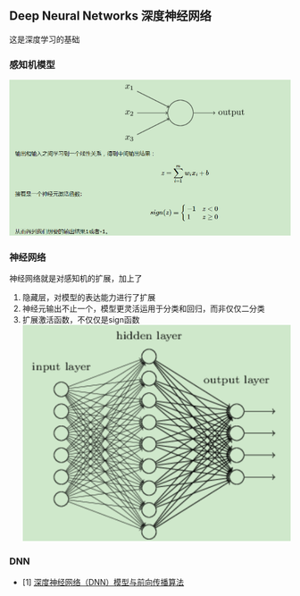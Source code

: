 ## Deep Neural Networks 深度神经网络
这是深度学习的基础

### 感知机模型
![image](https://raw.githubusercontent.com/CPS-zhangX/PhD-Study/master/images/ganzhiji.PNG)

### 神经网络
神经网络就是对感知机的扩展，加上了
1. 隐藏层，对模型的表达能力进行了扩展
2. 神经元输出不止一个，模型更灵活运用于分类和回归，而非仅仅二分类
3. 扩展激活函数，不仅仅是sign函数
![image](https://raw.githubusercontent.com/CPS-zhangX/PhD-Study/master/images/NN.PNG)

### DNN

- [1] [深度神经网络（DNN）模型与前向传播算法](https://www.cnblogs.com/pinard/p/6418668.html)

